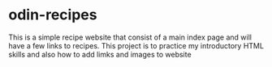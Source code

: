 # odin-recipes
This is a simple recipe website that consist of a main index page and will have a few links to recipes. This project is to practice my introductory HTML skills and also how to add limks and images to website